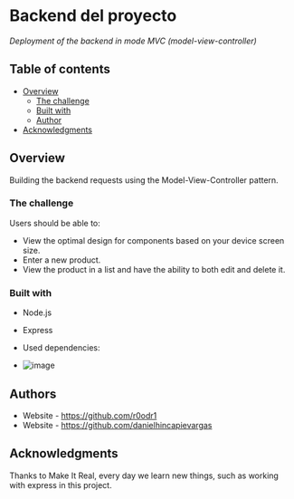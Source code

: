 # Backend del proyecto

_Deployment of the backend in mode MVC (model-view-controller)_

## Table of contents

- [Overview](#overview)
  - [The challenge](#the-challenge)
  - [Built with](#built-with)
  - [Author](#author)
- [Acknowledgments](#acknowledgments)


## Overview

Building the backend requests using the Model-View-Controller pattern.

### The challenge

Users should be able to:

- View the optimal design for components based on your device screen size.
- Enter a new product.
- View the product in a list and have the ability to both edit and delete it.

### Built with

- Node.js
- Express

- Used dependencies:

- ![image](https://github.com/danielhincapievargas/my-product-site-backend/assets/126527883/2b8ad5cc-6aad-4088-a5a3-8fdf2e9a4cd9)


## Authors

- Website - https://github.com/r0odr1
- Website - https://github.com/danielhincapievargas

## Acknowledgments

Thanks to Make It Real, every day we learn new things, such as working with express in this project.
